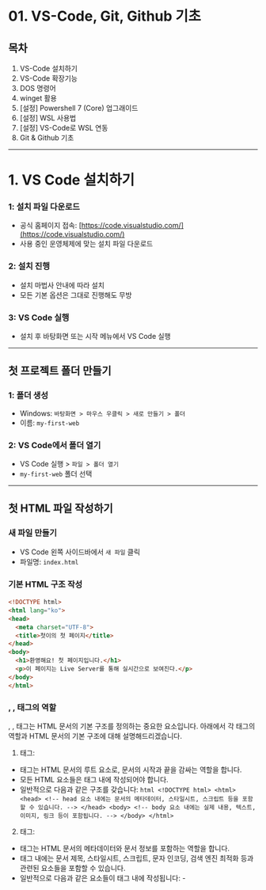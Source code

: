 # 01. VS-Code, Git, Github 기초

## 목차

1. VS-Code 설치하기
2. VS-Code 확장기능
3. DOS 명령어
4. winget 활용
5. [설정] Powershell 7 (Core) 업그래이드
6. [설정] WSL 사용법
7. [설정] VS-Code로 WSL 연동
8. Git & Github 기초

---

# 1. VS Code 설치하기

### 1: 설치 파일 다운로드

- 공식 홈페이지 접속: [https://code.visualstudio.com/](https://code.visualstudio.com/)
- 사용 중인 운영체제에 맞는 설치 파일 다운로드

### 2: 설치 진행

- 설치 마법사 안내에 따라 설치
- 모든 기본 옵션은 그대로 진행해도 무방

### 3: VS Code 실행

- 설치 후 바탕화면 또는 시작 메뉴에서 VS Code 실행

---

## 첫 프로젝트 폴더 만들기

### 1: 폴더 생성

- Windows: `바탕화면 > 마우스 우클릭 > 새로 만들기 > 폴더`
- 이름: `my-first-web`

### 2: VS Code에서 폴더 열기

- VS Code 실행 > `파일 > 폴더 열기`
- `my-first-web` 폴더 선택

---

## 첫 HTML 파일 작성하기

### 새 파일 만들기

- VS Code 왼쪽 사이드바에서 `새 파일` 클릭
- 파일명: `index.html`

### 기본 HTML 구조 작성

```html
<!DOCTYPE html>
<html lang="ko">
<head>
  <meta charset="UTF-8">
  <title>첫이의 첫 페이지</title>
</head>
<body>
  <h1>환영해요! 첫 페이지입니다.</h1>
  <p>이 페이지는 Live Server를 통해 실시간으로 보여진다.</p>
</body>
</html>
```

### **<html>, <head>, <body> 태그의 역할**

<html>, <head>, <body> 태그는 HTML 문서의 기본 구조를 정의하는 중요한 요소입니다. 아래에서 각 태그의 역할과 HTML 문서의 기본 구조에 대해 설명해드리겠습니다.

1. <html> 태그:
- <html> 태그는 HTML 문서의 루트 요소로, 문서의 시작과 끝을 감싸는 역할을 합니다.
- 모든 HTML 요소들은 <html> 태그 내에 작성되어야 합니다.
- 일반적으로 다음과 같은 구조를 갖습니다: ```html <!DOCTYPE html> <html> <head> <!-- head 요소 내에는 문서의 메타데이터, 스타일시트, 스크립트 등을 포함할 수 있습니다. --> </head> <body> <!-- body 요소 내에는 실제 내용, 텍스트, 이미지, 링크 등이 포함됩니다. --> </body> </html> ```
2. <head> 태그:
- <head> 태그는 HTML 문서의 메타데이터와 문서 정보를 포함하는 역할을 합니다.
- <head> 태그 내에는 문서 제목, 스타일시트, 스크립트, 문자 인코딩, 검색 엔진 최적화 등과 관련된 요소들을 포함할 수 있습니다.
- 일반적으로 다음과 같은 요소들이 <head> 태그 내에 작성됩니다: - <title>: 문서의 제목을 정의합니다. - <meta>: 문자 인코딩, 검색 엔진 최적화 등의 메타데이터를 지정합니다. - <link>: 외부 스타일시트를 연결하거나 파비콘(favicon) 등의 리소스를 정의합니다. - <style>: 문서에 직접 CSS 스타일을 정의할 수 있습니다. - <script>: JavaScript 코드를 포함할 수 있습니다.
3. <body> 태그:
- <body> 태그는 실제 웹 페이지의 내용을 정의하는 역할을 합니다.
- 웹 페이지에 표시되는 텍스트, 이미지, 링크, 테이블, 폼 등의 요소들은 모두 <body> 태그 내에 작성됩니다.
- 일반적으로 웹 페이지의 구조와 내용은 <body> 태그 내에 작성되며, 다양한 요소들을 조합하여 웹 페이지의 레이아웃과 디자인을 구성합니다.

HTML 문서의 기본 구조는 위에서 설명한 <html>, <head>, <body> 태그들로 이루어집니다. <html> 태그는 문서의 시작과 끝을 정의하고, <head> 태그는 메타데이터와 문서 정보를 포함하며, <body> 태그는 웹 페이지의 실제 내용을 포함합니다. 이러한 구조를 갖는 HTML 문서는 웹 브라우저에 의해 올바르게 해석되고 표시됩니다.

### DOCTYPE

```html
<!DOCTYPE html>
```

### 메모장을 이용한 HTML 페이지 작성

![Untitled](READMEsrc/Untitled.png)

- 작성 순서 [https://www.w3schools.com/html/html_editors.asp](https://www.w3schools.com/html/html_editors.asp)
1. 웹 페이지 구조 설계: 웹 페이지의 구조를 결정하고 어떤 요소들을 포함할지 계획합니다. 예를 들어, 헤더, 내용, 사이드바, 푸터 등을 어떻게 배치할지 결정합니다.
2. HTML 기본 구조 작성: 메모장을 열고 **`<!DOCTYPE html>`**을 입력하여 문서 유형(DOCTYPE)을 선언합니다. 그 다음, **`<html>`**, **`<head>`**, **`<body>`** 태그를 차례대로 입력합니다.
3. 메타데이터와 문서 정보 입력: **`<head>`** 태그 내에서 문서 제목(**`<title>`**), 문자 인코딩(**`<meta charset="UTF-8">`**) 등의 메타데이터와 문서 정보를 입력합니다.
4. 내용 작성: **`<body>`** 태그 내에서 웹 페이지의 실제 내용을 작성합니다. 텍스트, 이미지, 링크, 리스트, 테이블 등을 추가합니다. 필요한 경우, **`<div>`** 등의 블록 요소로 콘텐츠를 그룹화할 수도 있습니다.
5. CSS 스타일 추가 (선택 사항): 웹 페이지에 스타일을 적용하기 위해 **`<style>`** 태그 내에서 CSS 코드를 작성하거나, 외부 CSS 파일을 연결할 수 있습니다.
6. JavaScript 추가 (선택 사항): 웹 페이지에 동적인 기능을 추가하기 위해 **`<script>`** 태그 내에서 JavaScript 코드를 작성하거나, 외부 JavaScript 파일을 연결할 수 있습니다.
7. 파일 저장: 작성한 HTML 코드를 메모장에서 "파일" > "다른 이름으로 저장"을 선택하여 **`.html`** 확장자로 저장합니다.

참고할 수 있는 웹 페이지 링크는 다음과 같습니다:

1. MDN Web Docs: HTML 기본 구조
    - 링크: [**https://developer.mozilla.org/en-US/docs/Learn/HTML/Introduction_to_HTML/Getting_started**](https://developer.mozilla.org/en-US/docs/Learn/HTML/Introduction_to_HTML/Getting_started)
    - 내용: MDN Web Docs에서는 HTML의 기본 구조와 작성 방법에 대한 상세한 설명과 예제를 제공합니다.
2. W3Schools: HTML Tutorial
    - 링크: [**https://www.w3schools.com/html/**](https://www.w3schools.com/html/)
    - 내용: W3Schools는 HTML에 대한 튜토리얼과 예제를 제공하는 사이트로, 초보자부터 고급 개발자까지 다양한 수준의 학습자를 위한 자료를 제공합니다.
3. HTML Dog: HTML Beginner Tutorial
    - 링크: [**https://www.htmldog.com/guides/html/beginner/**](https://www.htmldog.com/guides/html/beginner/)
    - 내용: HTML Dog는 초보자를 대상으로 한 HTML 튜토리얼을 제공합니다. HTML 기본 구조와 요소들에 대한 설명과 예제를 제공하고 있습니다.

위의 웹 페이지들은 HTML 기본 구조와 작성 방법에 대한 설명과 예제를 제공하는 신뢰할 수 있는 소스입니다. 이를 참고하여 HTML 페이지를 작성할 수 있습니다.

## 실습 예제

아래는 HTML의 기본 구조에 대한 예제 코드입니다:

```html
<!DOCTYPE html>
<html>
<head>
  <meta charset="UTF-8">
  <title>My First Web Page</title>
  <link rel="stylesheet" href="styles.css">
  <script src="script.js"></script>
</head>
<body>
  <header>
    <h1>Welcome to My Website</h1>
    <nav>
      <ul>
        <li><a href="#">Home</a></li>
        <li><a href="#">About</a></li>
        <li><a href="#">Services</a></li>
        <li><a href="#">Contact</a></li>
      </ul>
    </nav>
  </header>
  <main>
    <section>
      <h2>About Me</h2>
      <p>Lorem ipsum dolor sit amet, consectetur adipiscing elit.</p>
    </section>
    <section>
      <h2>Services</h2>
      <ul>
        <li>Web Design</li>
        <li>Front-end Development</li>
        <li>Graphic Design</li>
      </ul>
    </section>
  </main>
  <footer>
    <p>&copy; 2023 My Website. All rights reserved.</p>
  </footer>
</body>
</html>
```

위의 예제 코드에서는 다음과 같은 구조를 갖습니다:

- 문서 유형(DOCTYPE) 선언: <!DOCTYPE html>
- HTML 루트 요소: <html>
- 문서 정보와 메타데이터를 포함하는 <head> 태그
- 웹 페이지의 실제 내용을 포함하는 <body> 태그
- <head> 태그 내에서 문자 인코딩, 문서 제목, 스타일시트 및 스크립트 파일의 링크를 포함하는 요소들
- <body> 태그 내에서 웹 페이지의 헤더, 내용, 푸터 등을 정의하는 요소들

이 예제 코드는 단순한 웹 페이지의 구조를 보여주며, 헤더, 내용, 푸터 등의 섹션으로 구성되어 있습니다. 이러한 구조를 활용하여 웹 페이지의 레이아웃과 내용을 조합할 수 있습니다.

# 2. VS-Code 확장 기능

## 비쥬얼 스튜디오 코드 설치 및 유용한 확장 기능 소개

### 비주얼 스튜디오 코드 설치 방법

- 비주얼 스튜디오 코드를 설치하려면 다음 단계를 따릅니다:
    - 공식 웹 사이트 [https://code.visualstudio.com/](https://code.visualstudio.com/)
    
    ![Untitled](READMEsrc/Untitled%201.png)
    
    - 해당 운영 체제(Windows, macOS, Linux)에 맞는 설치 파일을 다운로드합니다.
    - 다운로드한 파일을 실행하고 설치 과정을 따릅니다.
    - 설치가 완료되면 비주얼 스튜디오 코드가 실행됩니다.

## 확장 기능 추천

비주얼 스튜디오 코드는 확장 기능을 통해 다양한 개발 환경과 언어를 지원합니다. 몇 가지 유용한 확장 기능을 소개합니다:

| 확장 기능 이름 | 설명 |
| --- | --- |
| Live Server | **HTML 파일을 실시간으로 브라우저에 반영**
정적 웹 페이지를 개발할 때 실시간으로 변경 사항을 반영해주는 기능을 제공합니다. |
| Prettier | **코드 자동 정렬 도구**
코드 포맷터로, 코드를 일관된 스타일로 자동 정렬해주는 기능을 제공합니다. |
| ESLint | **JavaScript 문법 검사기**
JavaScript 코드의 문제점을 찾아주고 일관된 코드 스타일을 유지하는 데 도움을 줍니다. |
| GitLens | **Git 기록과 작성자 추적**
Git 저장소의 코드 변경 이력과 주석, 작성자 정보 등을 보여줍니다. |
| Bracket Pair Colorizer | **괄호 쌍 색상으로 시각화**
괄호를 서로 다른 색상으로 표시하여 코드의 가독성을 높여줍니다. |
| IntelliSense for CSS class names | CSS 클래스 이름을 자동완성해주는 기능을 제공합니다. |

## Live Server 설치 및 실행

### 1: 확장 기능 설치

- 사이드바 왼쪽 하단 `확장(Extensions)` 아이콘 클릭 (네모 격자 모양)
- `Live Server` 검색
- `Ritwick Dey`가 만든 확장 프로그램 설치

### 2: HTML 파일 실행

- `index.html` 파일 열기
- 마우스 오른쪽 클릭 > `Open with Live Server`
- 기본 브라우저에서 자동 실행됨

> 🚀 수정 후 저장하면 브라우저 자동 갱신 확인
> 

![Untitled](READMEsrc/Untitled%202.png)

비주얼 스튜디오 코드의 확장 기능은 "Extensions" 메뉴를 통해 설치할 수 있습니다. 비주얼 스튜디오 코드의 왼쪽 사이드바에서 네모 모양 아이콘을 클릭하면 Extensions 메뉴가 열립니다. 여기서 원하는 확장 기능을 검색하여 설치하고, 설치된 확장 기능을 활성화할 수 있습니다.

# 3. DOS(Windows Command Prompt) 명령어

### 개발자에게 유용한 몇 가지 DOS(Windows Command Prompt) 명령어를 소개

1. dir:
    - 현재 디렉토리의 파일 및 폴더 목록을 보여줍니다.
    - 사용 예: **`dir`**
2. cd:
    - 디렉토리를 변경합니다.
    - 사용 예: **`cd Documents`** (Documents 폴더로 이동)
3. mkdir:
    - 새로운 디렉토리(폴더)를 생성합니다.
    - 사용 예: **`mkdir Project`** (Project라는 이름의 디렉토리 생성)
4. copy:
    - 파일을 복사합니다.
    - 사용 예: **`copy file1.txt file2.txt`** (file1.txt를 file2.txt로 복사)
5. move:
    - 파일 또는 폴더를 이동하거나 이름을 변경합니다.
    - 사용 예: **`move file1.txt C:\Documents`** (file1.txt를 Documents 폴더로 이동)
6. del:
    - 파일을 삭제합니다.
    - 사용 예: **`del file.txt`** (file.txt 파일 삭제)
7. ren:
    - 파일의 이름을 변경합니다.
    - 사용 예: **`ren old_name.txt new_name.txt`** (old_name.txt를 new_name.txt로 변경)
8. type:
    - 파일의 내용을 표시합니다.
    - 사용 예: **`type file.txt`** (file.txt 파일의 내용 표시)
9. tasklist:
    - 실행 중인 프로세스 목록을 보여줍니다.
    - 사용 예: **`tasklist`** (실행 중인 프로세스 목록 표시)
10. ping:
    - 지정된 호스트에 ICMP Echo 요청을 보내 응답 시간을 측정합니다.
    - 사용 예: **`ping www.google.com`** (Google 웹사이트에 대한 응답 시간 측정)

## **DOS 명령어 학습 참고 사이트**

1. SS64.com:
    - 링크: [**https://ss64.com/nt/**](https://ss64.com/nt/)
    - 내용: SS64는 다양한 운영 체제의 명령어와 도구에 대한 문서와 예제를 제공하는 사이트입니다. 여기서는 DOS 및 Windows 명령어에 대한 자세한 설명과 사용 예제를 확인할 수 있습니다.
2. Computer Hope:
    - 링크: [**https://www.computerhope.com/msdos.htm**](https://www.computerhope.com/msdos.htm)
    - 내용: Computer Hope는 컴퓨터와 기술 관련 지식을 제공하는 사이트로, 여기서는 MS-DOS 명령어에 대한 설명과 사용 예제를 찾을 수 있습니다.
3. Ktword:
    - 링크: [http://www.ktword.co.kr/](http://www.ktword.co.kr/)
    - 내용: Ktword는 IT 및 기술 용어 사전을 제공하는 사이트로, 여기에서는 다양한 기술 용어와 함께 DOS 명령어에 대한 설명과 사용 예제를 확인할 수 있습니다.

## **Windows에서 CMD(명령 프롬프트) 창 실행 방법**

1. 시작 메뉴 검색:
    - 시작 메뉴(Windows 아이콘)를 클릭하거나 Windows 키를 누릅니다.
    - 검색 창에 "cmd"를 입력합니다.
    - 검색 결과에서 "명령 프롬프트" 또는 "Command Prompt"를 클릭합니다.
2. 실행 대화상자 사용:
    - Windows 키 + R을 눌러 "실행" 대화상자를 엽니다.
    
    ![Untitled](READMEsrc/Untitled%203.png)
    
    - "cmd"를 입력하고 Enter 키를 누릅니다.
3. Windows 탐색기에서 경로로 직접 이동:
    - Windows 탐색기를 엽니다.
    - 상단 주소 표시줄에 "cmd"를 입력합니다.
    - Enter 키를 누르거나 주소 표시줄에서 오른쪽 마우스 버튼을 클릭하여 "명령 프롬프트 열기"를 선택합니다.
4. 작업 관리자 사용:
    - Ctrl + Shift + Esc를 눌러 작업 관리자를 엽니다.
    - "파일" 메뉴에서 "새 작업 실행"을 선택합니다.
    - "cmd"를 입력하고 Enter 키를 누릅니다.
    
    ![Untitled](READMEsrc/Untitled%204.png)
    

---

# **4. Winget 활용**

주의: 만약, 기존의 Python을 제거하고 winget install로 다시 설치 할때는 레지스트리에서 관련 버전의 정보를 모두 제거하고 winget install로 설치 하는것이 좋습니다. 

### **Scoop과 Winget이란?**

최근 개발 현장과 IT 교육에서는 **개발 도구 설치와 환경 설정을 얼마나 빠르고 깔끔하게 할 수 있는지**가 매우 중요합니다.

**Scoop**과 **Winget**은 Windows에서 Python, Django, VS Code, Git 등 필요한 도구들을 **명령어 한 줄로 설치하고 관리**할 수 있게 도와주는 **패키지 매니저**입니다.

---

### **왜 사용해야 할까?**

- 설치부터 버전 관리, 업데이트까지 **한 번에** 가능
- 설치 경로와 설정이 **자동 관리**, 수동 설치보다 오류 적음
- 수업/팀프로젝트 환경을 **모두 동일하게 맞출 수 있음**
- 리눅스의 `apt`나 `brew`처럼 **터미널 기반으로 편리**

---

## [1] `scoop` vs `winget` 비교

| 항목 | scoop | winget |
| --- | --- | --- |
| 개발사/관리 | 커뮤니티 기반 (GitHub) | Microsoft 공식 |
| 설치 방식 | PowerShell에서 스크립트로 설치 | Windows 10(버전 1809+) 이상에 기본 내장 |
| 장점 | - 리눅스의 `brew`와 비슷- 사용자 디렉토리에 설치(시스템 영향 적음)- 버전 관리가 쉽고 포터블한 패키지 많음 | - Windows 11/10에 기본 제공- 마이크로소프트 스토어 앱, MSI, EXE 등 통합 관리- GUI 없이도 앱 쉽게 설치 가능 |
| 단점 | PowerShell 보안 정책(Execution Policy) 변경 필요 | 최신 패키지가 `scoop`보다 적을 수 있음 |
| 추천 사용 | 터미널 친화적, 다양한 오픈소스 패키지 중심 | Windows 공식, 간편하고 신뢰성 있음 |
|  |  |  |

👉 **결론:**

- **파이썬+Django 개발 환경**만 간단히 맞출 거면 `winget`이 더 쉽고 깔끔합니다.
- 여러 CLI 도구나 오픈소스 빌드 툴도 함께 쓰고 싶으면 `scoop`이 더 유연합니다.

---

## [2] `winget`으로 Django 수업 필수 도구 설치 예시

`winget`은 `cmd`나 `PowerShell`에서 아래처럼 쓰면 됩니다.

### ▶️ `winget` 기본 사용법

1️⃣ **패키지 검색**

```bash
winget search python
```

2️⃣ **패키지 설치**

```bash
winget install --id Python.Python.3.12
winget install --id Git.Git
winget install --id Microsoft.VisualStudioCode
winget install --id Google.Chrome
```

예) 파이썬, Git, VS Code, 크롬 설치

3️⃣ **업데이트**

```bash
winget upgrade
```

4️⃣ **제거**

```bash
winget uninstall <패키지ID>
```

---

## [3] 수업용 추천 설치 명령 예시

아래 명령을 PowerShell에 한 줄씩 입력하면 됩니다.

```bash
# Python
winget install --id Python.Python.3.12 -e

# VS Code
winget install --id Microsoft.VisualStudioCode -e

# Git
winget install --id Git.Git -e

# Chrome (선택)
winget install --id Google.Chrome -e

# Node.js (선택: 프론트엔드 연동시)
winget install --id OpenJS.NodeJS.LTS -e
```

- `e`는 정확한 ID 일치 설치 옵션입니다.
- `pip install django`는 Python 설치 후 `터미널`에서 따로 실행!

---

# **[설정] PowerShell 7(Core) 업그레이드**

> 윈도우 기본의 "Windows PowerShell" 보다 파워쉘 코어 7인 "PowerShell" 사용을 추천합니다.
> 
> 
> 파이참과 VSCode 내부 터미널에서도 이 "PowerShell"을 사용하도록 합니다.
> 
> 즉, **구버전 Windows PowerShell** 대신 **PowerShell Core(7.x)** 를 사용을 권장합니다.
> 

---

## **왜 PowerShell 7(Core)를 쓰는가?**

| 항목 | Windows PowerShell | PowerShell(Core) |
| --- | --- | --- |
| 버전 | 5.1 이하(기본 제공) | 7.x 이상 |
| 플랫폼 | Windows 전용 | Windows, macOS, Linux 모두 지원 |
| 성능 | 상대적으로 느림 | 성능 개선, 최신 .NET Core 기반 |
| 최신 기능 | 업데이트 중단됨 | 지속 업데이트, 모듈 호환성 ↑ |
| 오픈소스 | ❌ | ✅ 오픈소스, 커뮤니티 활발 |

---

### **중요한 이유**

1️⃣ **모듈, 명령어 최신 버전 호환성**

→ Python, Git, Scoop 같은 최신 도구들이 `PowerShell 7`에서 더 안정적으로 작동.

2️⃣ **크로스 플랫폼 지원**

→ 리눅스, macOS에서도 동일한 쉘 환경 제공 → 개발자 이식성 ↑

3️⃣ **VS Code 기본 통합 쉘**

→ VS Code 터미널은 `PowerShell 7`을 기본 터미널로 쉽게 설정 가능.

---

## **PowerShell 7 (Core) 설치**

---

### 1️⃣ **Microsoft 공식 설치**

PowerShell 7은 **마이크로소프트가 직접 배포**합니다.

### **winget으로 설치 (권장)**

이미 `winget`이 깔려 있으면 **명령어 한 줄로 설치** 가능합니다.

```bash
winget search Microsoft.Powershell
```

로 정확한 ID 확인 후,

```bash
winget install --id Microsoft.Powershell --source winget
```

![image.png](READMEsrc/image.png)

설치 중간에 작업표시줄 하단을 살펴보면 확인 창이 나타납니다. 승인해야 모두 설치 완료 됩니다.

![image.png](READMEsrc/image%201.png)

---

### 2️⃣ **PowerShell 7 실행**

- 시작 메뉴에서 `PowerShell 7` 검색
- 혹은 터미널에서 `pwsh` 입력
- 터미널의 탭 오른쪽에 풀다운 메뉴> 설정에서 선택 가능

---

### 3️⃣ **VS Code에서 기본 쉘로 설정**

1️⃣ VS Code에서 `Ctrl + Shift + P` → `Terminal: Select Default Profile` 선택

2️⃣ 목록에서 `PowerShell 7` 또는 `pwsh` 선택

3️⃣ 새 터미널 열면 자동으로 `PowerShell 7` 사용

---

### ⚡️ **설치 후 확인**

```bash
$PSVersionTable

```

- `PSVersion`이 7.x 이상이면 성공!

---

# **[설정] WSL(리눅스 서브시스템) 사용법**

## [1] **WSL이란?**

- **WSL(Windows Subsystem for Linux)** 는 Windows 안에서 리눅스를 그대로 실행할 수 있게 해주는 **마이크로소프트 공식 기능**입니다.
- Ubuntu, Debian 등 다양한 리눅스 배포판을 Windows에서 동시에 사용 가능.
- 리눅스용 개발 도구(Node.js, Python, Redis, Docker 등)와 Windows 프로그램을 함께 쓸 수 있어 개발 생산성이 매우 높아집니다.

---

## [2] **WSL 버전**

| 버전 | 특징 |
| --- | --- |
| WSL 1 | 파일 시스템은 Windows NTFS 기반, 실행 속도 빠름 |
| WSL 2 | 리눅스 커널 직접 포함, 완전한 리눅스 환경 제공, Docker 등 컨테이너 사용 필수 |

👉 Windows 11에서는 **WSL 2 사용이 기본 권장!**

---

## [3] **WSL 설치 (가장 간단한 명령어)**

Windows 11에서는 단 1줄이면 끝!

PowerShell(또는 CMD) **관리자 권한**으로 실행 후:

```bash
wsl --install

```

- 자동으로 WSL 최신 버전과 기본 리눅스 배포판(Ubuntu LTS)을 설치합니다.
- 설치가 끝나면 PC 재부팅 후 Ubuntu 초기 설정 화면이 열립니다.

---

## [4] **리눅스 배포판 선택**

기본은 Ubuntu이지만 다른 배포판도 설치할 수 있습니다.

예:

```bash
wsl --list --online
```

출력 예:

```
NAME            FRIENDLY NAME
Ubuntu          Ubuntu
Debian          Debian GNU/Linux
kali-linux      Kali Linux Rolling
```

원하는 배포판으로 설치:

```bash
wsl --install -d Debian
```

---

## [5] **WSL 버전 확인 및 변경**

현재 설치된 WSL 버전 확인:

```bash
wsl --list --verbose
```

특정 배포판을 WSL 2로 전환:

```bash
wsl --set-version Ubuntu 2
```

---

## [6] **WSL 기본 버전 설정**

새로 설치되는 배포판의 기본 버전을 WSL 2로 설정:

```bash
wsl --set-default-version 2

```

---

## [7] **WSL 사용 기본 명령어**

| 명령어 | 설명 |
| --- | --- |
| `wsl` | 기본 리눅스 실행 |
| `wsl --list --verbose` | 설치된 배포판 목록 확인 |
| `wsl --set-version <배포판> 2` | WSL 버전 변경 |
| `wsl --unregister <배포판>` | 배포판 삭제 |
| `wsl --shutdown` | WSL 종료 |
| `wsl --update` | WSL 업데이트 |

---

## [8] **WSL에서 패키지 설치 예**

```bash
# Ubuntu 패키지 목록 업데이트
sudo apt update

# Python, pip 설치
sudo apt install python3 python3-pip

# MariaDB, Redis, Node.js 등 리눅스용 개발 도구 설치 가능!

```

---

## **Tip**

- Docker Desktop도 WSL 2 연동이 기본입니다.
- WSL은 `파일 탐색기`에서 `\\wsl$`로 리눅스 파일을 바로 접근할 수 있습니다.
- Windows Terminal + WSL 조합 추천!

![image.png](READMEsrc/image%202.png)

https://learn.microsoft.com/ko-kr/windows/wsl/

https://learn.microsoft.com/ko-kr/windows/wsl/setup/environment

https://learn.microsoft.com/ko-kr/windows/wsl/tutorials/linux

https://learn.microsoft.com/ko-kr/windows/wsl/tutorials/wsl-containers

https://learn.microsoft.com/en-us/windows/wsl/tutorials/wsl-vscode

---

# [설정] VS Code + Ubuntu 원격 연동

## **Windows 11의 VS Code로 WSL 연동하기**

### [1] 왜 VS Code + WSL을 쓰나?

- Windows에서 리눅스 개발환경(Ubuntu, Debian 등)을 그대로 실행할 수 있음.
- VS Code는 **Windows에 설치**되어 있지만, **코드 실행·빌드·터미널은 리눅스**로 처리됨.
- 리눅스 CLI 도구(Python, MariaDB, Node.js, Redis 등)를 Windows에서 쉽게 활용 가능!
- Docker 연동도 WSL2 기반으로 동작.

---

### [2] 사전 준비

| 항목 | 설명 |
| --- | --- |
| - WSL 2 설치 | `wsl --install` (PowerShell 관리자) |
| - 리눅스 배포판 설치 | 기본 Ubuntu 권장 |
| - VS Code 설치 | [VS Code 다운로드](https://code.visualstudio.com/) |
| - Remote - WSL 확장 설치 | VS Code Marketplace에서 설치 |

---

### [3] `Remote - WSL` 확장팩 설치

1) VS Code 좌측 Extensions (`Ctrl+Shift+X`) 클릭

2) `Remote - WSL` 검색

3) **Microsoft**에서 배포한 공식 확장팩 설치

설치 후 VS Code 하단 상태바에 `><` 아이콘 표시 → WSL 연동 준비 완료!

---

### [4] WSL 터미널에서 VS Code 실행

터미널(Ubuntu)에서 원하는 작업 폴더로 이동 후 `code .` 명령어 실행!

```bash
wsl  # 또는 Ubuntu 앱 실행
cd ~/workspace/myproject
code .

```

- `code .` → 현재 디렉토리를 VS Code로 연동해 엽니다.
- 이때 VS Code는 **리눅스 내부 환경**으로 원격 연결됨.

---

### [5] VS Code 상태 확인

- VS Code 좌측 하단 파란 상태바에 `[WSL: Ubuntu]` 표시 → 리눅스 모드로 열렸다는 뜻!
- 터미널(`Ctrl+``)을 열면 WSL 리눅스 쉘이 기본 터미널로 연결됩니다.

---

### [6] WSL 프로젝트 연동 흐름

| 단계 | 설명 |
| --- | --- |
| 1) 터미널에서 `code .` | 리눅스 폴더를 VS Code로 연다 |
| 2) VS Code는 원격 WSL 모드로 전환 | `[WSL: Ubuntu]` 표시 확인 |
| 3) 터미널은 자동으로 리눅스 쉘 | Windows PowerShell이 아님 |
| 4) Python, Node, DB 등 리눅스 실행환경 사용 | 가상환경, 패키지 모두 리눅스에 설치됨 |

---

### [7] VS Code 설정 팁

| 팁 | 설명 |
| --- | --- |
| Python Interpreter 선택 | `.venv/bin/python` 선택 (리눅스 가상환경 경로) |
| 터미널 기본 쉘 변경 | 리눅스 배포판으로 자동 연결됨 |
| Extensions | Python, Docker, ESLint 등 WSL 안에서도 작동 |

---

### [8] VS Code → WSL 연동 꿀팁

- Windows에서 `Explorer`로 WSL 경로 바로 열기: `\\wsl$`
- `Remote Explorer` 탭에서 WSL 디렉토리 관리 가능
- WSL2로 Docker도 연동하면 리눅스용 DB, Redis, RabbitMQ 쉽게 구동 가능

---

### 핵심 요약

| 단계 | 내용 |
| --- | --- |
| 1) 사전 준비 | WSL2 설치, VS Code 설치, Remote - WSL 확장 설치 |
| 2) 터미널 이동 | `wsl` → `cd` → `code .` |
| 3) 원격 연결 상태 | `[WSL: Ubuntu]` 확인 |
| 4) 리눅스에서 빌드, 실행, 터미널 동작 | Windows Python 아님! |
| 5) 리눅스 전용 DB 연동 | Django, MariaDB, Redis 실습에 필수 |

---

### 추가 팁

- WSL의 가상환경(`venv`)은 Windows에서 직접 실행되지 않음 → 반드시 `[WSL]` 상태에서 Python 실행!
- WSL2 + VS Code는 **리눅스 서버와 동일한 환경**에서 개발 → 배포 환경과 동일한 테스트 가능.

## **VS Code와 WSL 연동**

1) VS Code에 `Remote - WSL` 확장팩 설치

2) `code .` 명령어로 리눅스 폴더를 VS Code에서 바로 열기

3) Windows와 리눅스 파일 시스템을 동시에 사용 가능

---

| 단계 | 설명 |
| --- | --- |
| 설치 | `wsl --install` |
| 배포판 변경 | `wsl --list --online` → `wsl --install -d <배포판>` |
| 버전 전환 | `wsl --set-version <배포판> 2` |
| 기본 버전 설정 | `wsl --set-default-version 2` |
| 개발 활용 | Python, MariaDB, Redis 등 리눅스 도구 설치 가능 |

### 1. Remote-SSH 확장 설치 (Ubuntu 연동을 위한 필수 설정)

### 🔹 확장 기능 설치

1. VS Code 실행
2. 왼쪽 사이드바에서 **Extensions (확장)** 클릭
3. 검색창에 `Remote - SSH` 입력
4. **Microsoft**에서 제공하는 공식 확장 설치

> 이 확장은 SSH를 통해 리눅스 서버(가상머신 포함)를 로컬처럼 사용할 수 있게 해줍니다.
> 

---

## 4. 연결 후 VS Code에서 가능한 작업

| 작업 | 설명 |
| --- | --- |
| `.js` 파일 저장 후 실행 | `node app.js` 등으로 바로 실행 가능 |
| 터미널 활용 | VM의 bash, npm, mongod 등 직접 실행 |
| Git 관리 | Git 커밋, 푸시 등 바로 VS Code에서 처리 |
| ESLint, Prettier | 코드 검사 및 정리 확장도 사용 가능 |

---

## 5. 실시간 코드 배포 및 디버깅 환경

| 구성 | 설명 |
| --- | --- |
| 코드 수정 후 저장 | 바로 가상머신에 반영됨 |
| nodemon | 코드 변경 시 자동 재시작 |
| 디버깅 | VS Code에서 브레이크포인트 디버깅 가능 (Node.js 디버깅 확장 필요) |

### 🔧 nodemon 설치 및 실행 예시

```bash
npm install -g nodemon
nodemon app.js
```

---

## 6. 예제 실습 흐름

1. Ubuntu VM에서 Node.js 및 Express 환경 구성
2. 간단한 `app.js` 생성
3. `nodemon app.js`로 서버 실행
4. VS Code에서 파일 수정 → 저장 → 바로 반영
5. 브라우저 또는 Postman으로 결과 확인

---

# **[설정] WSL Ubuntu에 SSH 서버 설치**

---

### 1️⃣ WSL에서 Ubuntu 실행

먼저 WSL 터미널(Ubuntu)을 열어주세요:

```bash
wsl
```

또는 Windows Terminal → Ubuntu 선택.

---

### 2️⃣ 패키지 정보 업데이트

먼저 패키지 목록을 최신화합니다:

```bash
sudo apt update
```

---

```bash
sudo apt install openssh-server -y
```

### 3️⃣ OpenSSH Server 설치

---

### 4️⃣ SSH 서버 상태 확인

설치 후 SSH 서비스 상태를 확인합니다:

```bash
sudo service ssh status
```

✅ 정상적으로 뜨면 `active (running)` 상태여야 합니다.

---

### 5️⃣ SSH 서버 시작

만약 `inactive` 상태라면 아래로 직접 시작:

```bash
sudo service ssh start
```

---

### 6️⃣ SSH 포트(22번) 확인

WSL은 Windows와 네트워크가 공유되므로 SSH 포트(22)가 열려 있어야 합니다.

현재 설정 확인:

```bash
sudo nano /etc/ssh/sshd_config
```

기본적으로:

```
Port 22
```

로 설정되어 있을 겁니다.

---

### 7️⃣ WSL 외부 접속 주의사항

기본적으로 WSL2는 **가상 네트워크**를 사용하기 때문에 Windows 호스트 PC에서만 직접 접속할 수 있고, 다른 외부 장치에서 바로 접근하려면 포트 포워딩이나 추가 방화벽 설정이 필요합니다.

로컬에서 접속 테스트는:

```bash
ssh <사용자명>@localhost
```

예:

```bash
ssh yourname@localhost
```

👉 비밀번호를 물어보면 성공!

---

### ✅ 8️⃣ 접속 계정 비밀번호 설정 (필수!)

WSL Ubuntu는 기본 사용자 계정에 패스워드가 없을 수 있습니다. 반드시 비밀번호를 먼저 설정하세요.

```bash
sudo passwd <사용자명>
```

예:

```bash
sudo passwd yourname
```

---

## 핵심 요약

| 단계 | 설명 |
| --- | --- |
| 1️⃣ 패키지 설치 | `sudo apt install openssh-server` |
| 2️⃣ 상태 확인 | `sudo service ssh status` |
| 3️⃣ SSH 시작 | `sudo service ssh start` |
| 4️⃣ 비밀번호 설정 | `sudo passwd <사용자명>` |
| 5️⃣ 로컬 접속 테스트 | `ssh <사용자명>@localhost` |

---

## 실전 팁

- WSL에서 SSH는 주로 **포트포워딩 + VS Code 원격 접속** 등에 활용됩니다.
- Windows 방화벽이 22번 포트를 막고 있으면 연결이 안 될 수 있으니 허용 규칙을 추가하세요.
- WSL2는 가상 어댑터를 쓰기 때문에 외부(같은 네트워크의 다른 PC)에서 바로 접근하려면 `netsh portproxy` 같은 Windows 포트포워딩이 필요합니다.

---

## 올바른 SSH 접속 명령어

```bash
ssh <username>@<host>
```

예:

```bash
ssh acorn@172.22.108.193
```

---

## 비밀번호는 이렇게 입력

- 위 명령 실행 후:
    
    ```
    acorn@172.22.108.193's password:
    ```
    
    프롬프트가 뜨면 **여기서 `패스워드`** 입력! 👉 명령어에 비밀번호는 절대 직접 쓰지 않습니다!
    

---

## 만약 계속 Permission Denied가 뜨면?

### 점검할 것:

**1) 사용자명 오타 없는지?**

- `whoami`로 WSL에서 내 사용자명 확인:
    
    ```bash
    whoami
    ```
    

**2) 패스워드 제대로 설정했는지?**

```bash
sudo passwd <username>
```

**3) SSH 서비스가 실행 중인지?**

```bash
sudo service ssh status
```

**4) 포트 확인**

```bash
sudo netstat -tnlp | grep ssh
```

기본은 22번입니다.

---

## 핵심 예시 (정상 흐름)

```bash
# 1) 사용자명 확인
whoami

# 2) 비밀번호 설정
sudo passwd acorn

# 3) SSH 서버 상태 확인 & 실행
sudo service ssh status
sudo service ssh start

# 4) Windows PowerShell에서 접속
ssh acorn@172.22.108.193
```

---

## 보너스: WSL SSH 로컬 접속만 할 거라면

WSL IP 대신:

```bash
ssh acorn@localhost
```

접속이 안될 때는 포트와 방화벽 예외 확인 필수.

---

## 2. Ubuntu 가상머신에 SSH 서버 설정

### 🔧 SSH 설치 및 실행

```bash
sudo apt update
sudo apt install openssh-server

sudo systemctl enable ssh
sudo systemctl start ssh
sudo systemctl status ssh
```

### 📍 IP 주소 확인 (VM의 현재 주소 확인)

```bash
ip addr show
```

또는

```bash
hostname -I
```

> 예: 192.168.56.101, 10.0.2.15 등
> 

---

## 3. macOS에서 SSH 접속 설정

### 📁 SSH 설정 파일 구성

`~/.ssh/config` 파일에 다음 내용 추가:

```bash
Host ubuntu-vm
  HostName 192.168.56.101   # Ubuntu VM의 IP 주소
  User ubuntu               # Ubuntu 접속 사용자명
  IdentityFile ~/.ssh/id_rsa  # 개인 키 경로 (필요 시)
  Port 22
```

### 🔹 VS Code로 연결 시도

- VS Code 왼쪽 아래 `><` 버튼 클릭 → `Remote-SSH: Connect to Host...` 선택
- `ubuntu-vm` 선택하여 연결

> 최초 접속 시 VS Code가 서버 측 구성 파일을 자동 설치합니다.
> 

---

# **[설정] WSL(Ubuntu)에 MariaDB 설치 & 실행**

## [1] WSL Ubuntu 실행

먼저 Windows Terminal 또는 PowerShell에서 Ubuntu를 실행합니다.

```bash
wsl
```

또는 Windows Terminal에서 Ubuntu 탭 선택!

---

## [2] 패키지 정보 최신화

설치 전 `apt` 패키지 정보를 업데이트하세요.

```bash
sudo apt upgrade

sudo apt update
```

---

## [3] MariaDB 설치

Ubuntu의 기본 패키지로 MariaDB를 바로 설치할 수 있습니다.

```bash
sudo apt install mariadb-server -y
```

---

## [4] MariaDB 버전 확인

설치가 끝나면 버전을 확인해봅니다.

```bash
mysql --version
```

예시 출력:

```
mysql  Ver 15.1 Distrib 10.11.6-MariaDB, for Linux (x86_64)
```

---

## [5] MariaDB 서버 실행

WSL에서는 리눅스 서비스로 MariaDB를 켜야 합니다.

```bash
sudo service mysql start
```

---

## [6] MariaDB 접속

설치 직후 기본 사용자(root)로 접속합니다.

```bash
sudo mysql -u root
```

> ✅ sudo를 붙여야 초기 root 접속이 됩니다!
> 

---

## [7] 기본 보안 설정 (`mysql_secure_installation`)

MariaDB 설치 후 보안 설정을 권장합니다.

```bash
sudo mysql_secure_installation
```

질문에 따라 선택:

- root 비밀번호 설정 (Y)
- 익명 사용자 제거 (Y)
- 원격 root 접속 비활성화 (Y)
- 테스트 데이터베이스 제거 (Y)
- 권한 테이블 다시 로드 (Y)

---

## [8] root 패스워드로 다시 접속

이제부터는 `sudo` 없이 아래처럼 접속할 수 있습니다.

```bash
mysql -u root -p
```

비밀번호 입력!

---

## [9] MariaDB 서버 상태 확인

```bash
sudo service mysql status
```

`active (running)`이면 정상!

---

## [10] 서비스 중지/재시작

필요할 때는 아래 명령어를 사용하세요.

| 동작 | 명령어 |
| --- | --- |
| 중지 | `sudo service mysql stop` |
| 시작 | `sudo service mysql start` |
| 재시작 | `sudo service mysql restart` |

---

## 핵심 요약

| 단계 | 설명 |
| --- | --- |
| 1) 패키지 최신화 | `sudo apt update` |
| 2) 설치 | `sudo apt install mariadb-server` |
| 3) 서버 실행 | `sudo service mysql start` |
| 4) 접속 | `sudo mysql -u root` |
| 5) 보안 설정 | `sudo mysql_secure_installation` |
| 6) 일반 접속 | `mysql -u root -p` |

---

## 추가 팁

- MariaDB 설정 파일: `/etc/mysql/mariadb.conf.d/50-server.cnf`
    
    여기서 포트(기본 3306), 바인드 주소 등을 수정할 수 있습니다.
    
- 다른 툴(phpMyAdmin, DBeaver)과 연동하려면 root 사용자 원격 접속 허용 필요.
- WSL의 MariaDB는 Windows와 다른 로컬 서비스이므로 포트포워딩이 필요할 수 있습니다.

---

# 6. Git & GitHub 실습형 학습 자료

## 학습 목표

| 항목 | 설명 |
| --- | --- |
| 버전 관리 시스템 이해 | VCS의 필요성과 Git 원리 파악 |
| Git 구조 파악 | Working Directory, Staging Area, Repository 이해 |
| 로컬 & 원격 저장소 연결 | GitHub 연동으로 협업 환경 구성 |
| CLI 명령어 실습 | add, commit, push 흐름 익히기 |

---

## [1]버전 관리 시스템 이해

### ✅ 버전 관리란?

- 파일 변경 이력을 시간순으로 기록
- 실수 복구, 과거 기록 확인, 협업 필수 도구

### ✅ Git 도입 전/후 비교

| 상황 | Git 없이 | Git 도입 후 |
| --- | --- | --- |
| 협업 | 파일 충돌, 중복 저장 | 브랜치로 역할 분담 가능 |
| 이전 버전 복구 | 직접 백업 필요 | `git log`, `git checkout` 가능 |
| 실수 복구 | 되돌리기 어려움 | `git reset`, `git revert` 사용 |

---

## [2] Git의 특징과 구조

### ✅ Git은 왜 특별한가?

- 2005년 리누스 토발즈가 리눅스 커널 개발을 위해 개발
- Git은 **분산형 버전 관리 시스템(DVCS)**

### ✅ Git vs SVN 비교

| 항목 | SVN 등 중앙형 | Git (분산형) |
| --- | --- | --- |
| 저장 구조 | 서버 중심 | 각 클라이언트가 전체 저장소 보유 |
| 작업 속도 | 느림 | 빠름 (로컬 중심) |
| 오프라인 작업 | 불가 | 가능 |

---

## [3] Git 구조: 3단계 저장소

```
Working Directory → (git add) → Staging Area → (git commit) → Repository

```

| 단계 | 역할 | 명령어 |
| --- | --- | --- |
| Working Directory | 작업 중인 파일 | 파일 수정 |
| Staging Area | 커밋 준비 중 | `git add` |
| Repository | 기록 보존 | `git commit` |

---

## [4] Git 설치 및 초기 설정

### 설치 확인

```bash
git --version

```

- [Windows 설치](https://git-scm.com/download/win)
- macOS: `brew install git`

### 사용자 정보 등록

```bash
git config --global user.name "홍길동"
git config --global user.email "hong@domain.com"

# 확인
git config user.name
git config user.email
git config --global --list
```

---

## [5] 프로젝트 초기화 및 커밋 실습

### Git 초기화

```bash
mkdir myproject
cd myproject
git init
```

### .gitignore 설정

- [gitignore.io](https://www.toptal.com/developers/gitignore) 사용
- 예시: Node, macOS, Windows 입력 후 생성된 파일을 `.gitignore`로 저장

### 파일 작성 & 커밋

```bash
echo "print('Hello Git')" > hello.py
# 또는 vs-code를 이용해서 새 파일 생성.
git status
git add hello.py
git commit -m "처음 커밋"

```

### Git 로그 확인

```bash
git log
git log --oneline

```

---

## [6] GitHub 원격 저장소 연결

### GitHub 저장소 생성

- 이름: `myproject`
- Public 또는 Private 선택

### 원격 저장소 연결 및 푸시

```bash
git remote add origin https://github.com/username/myproject.git
git push -u origin main

```

### **create a new repository on the command line**

```jsx
echo "# git_study01" >> README.md
git init
git add README.md
git commit -m "first commit"
git branch -M main
git remote add origin https://github.com/beomjoon-kim/git_study01.git
git push -u origin main
```

### 키 생성 후 remote에 추가

```bash
# github에서 키를 생성 하고 추가한다. 
git remote add origin https://키@github.com/beomjoon-kim/git_study01.git
git push -u origin main
```

---

## [7] 실습 과제

📌 **과제: 자기소개 HTML 업로드**

1. `about.html` 생성
2. 이름, 취미, 목표 등을 HTML로 작성
3. Git 커밋 → GitHub 푸시
4. 웹상에서 코드 확인

---

## [8] 단원 요약

| 개념 | 요약 |
| --- | --- |
| 구조 | Working Dir → Staging → Repository |
| 흐름 | `add` → `commit` → `push` |
| 원격 저장소 | `git remote`, `push`, `pull` |
| 실습 | `.gitignore`, 브랜치, 충돌 등 |

---

## [9] 자주 쓰는 Git 명령어 정리

### 기본 명령어

| 명령어 | 설명 |
| --- | --- |
| `git init` | 저장소 초기화 |
| `git clone URL` | 저장소 복제 |
| `git status` | 상태 확인 |
| `git add 파일` | 변경 내용 스테이징 |
| `git commit -m "메시지"` | 커밋 |
| `git push` | GitHub에 푸시 |
| `git pull` | GitHub에서 최신 내용 가져오기 |

### 브랜치 명령어

| 명령어 | 설명 |
| --- | --- |
| `git branch` | 브랜치 목록 |
| `git checkout -b new` | 새 브랜치 생성 후 이동 |
| `git merge 브랜치` | 병합 |
| `git branch -d 브랜치` | 삭제 |

### 고급 명령어

| 명령어 | 설명 |
| --- | --- |
| `git rebase 브랜치` | 베이스 변경 |
| `git cherry-pick 해시` | 커밋 선택 적용 |
| `git tag v1.0` | 태그 추가 |
| `git push origin --delete 브랜치` | 원격 브랜치 삭제 |

---

## [10] 문제 해결 가이드

### 🔸 병합 충돌 해결

```bash
git add 충돌파일
git commit -m "충돌 해결"
```

### 🔸 Push 충돌 해결

```bash
git fetch origin
git merge origin/main
git push
```

### 🔸 커밋 메시지 수정

```bash
git commit --amend -m "새 메시지"
git push --force
```

---

# 참고 자료

- [VS Code Remote - SSH](https://marketplace.visualstudio.com/items?itemName=ms-vscode-remote.remote-ssh)
- [Ubuntu SSH 설정 공식 문서](https://ubuntu.com/server/docs/service-openssh)
- [MDN Node.js 시작하기](https://developer.mozilla.org/en-US/docs/Learn/Server-side/Node_server_without_framework)
- [w3schools HTML Editors](https://www.w3schools.com/html/html_editors.asp)
- [MDN HTML Getting Started](https://developer.mozilla.org/en-US/docs/Learn/HTML/Introduction_to_HTML/Getting_started)
- [VS Code 공식](https://code.visualstudio.com/)
- [VS Code 설치 가이드](https://code.visualstudio.com/docs/setup/setup-overview)
- [Git 설치 가이드](https://git-scm.com/book/ko/v2)
- [GitHub 시작하기](https://docs.github.com/ko/get-started)
- [김범준 Git 정리 문서](https://docs.google.com/document/d/1BWTM83JX0UJE3Zs2zNMatFVXGxSFKKd-/edit?usp=sharing)
- [GitHub 핵심 Notion](https://www.notion.so/138e622122f18069a14aef5536540f6c?pvs=21)

[Git & GitHub 사용법 기본](https://www.notion.so/Git-GitHub-23da3ca97a40800cb24eda1838b15801?pvs=21)